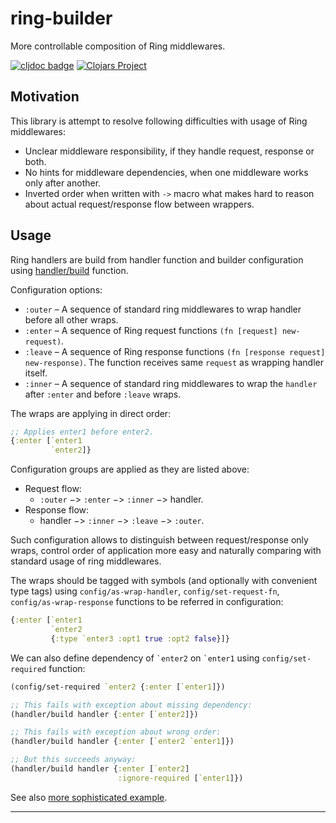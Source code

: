 # ring-builder

More controllable composition of Ring middlewares.

[![cljdoc badge](https://cljdoc.org/badge/com.github.strojure/ring-builder)](https://cljdoc.org/d/com.github.strojure/ring-builder)
[![Clojars Project](https://img.shields.io/clojars/v/com.github.strojure/ring-builder.svg)](https://clojars.org/com.github.strojure/ring-builder)

## Motivation

This library is attempt to resolve following difficulties with usage of Ring
middlewares:

- Unclear middleware responsibility, if they handle request, response or both.
- No hints for middleware dependencies, when one middleware works only after
  another.
- Inverted order when written with `->` macro what makes hard to reason about
  actual request/response flow between wrappers.

## Usage

Ring handlers are build from handler function and builder configuration using
[handler/build][handler_build] function.

Configuration options:

- `:outer` – A sequence of standard ring middlewares to wrap handler before all
  other wraps.
- `:enter` – A sequence of Ring request functions `(fn [request] new-request)`.
- `:leave` – A sequence of Ring response
  functions `(fn [response request] new-response)`. The function receives
  same `request` as wrapping handler itself.
- `:inner` – A sequence of standard ring middlewares to wrap the `handler`
  after `:enter` and before `:leave` wraps.

The wraps are applying in direct order:

```clojure
;; Applies enter1 before enter2.
{:enter [`enter1
         `enter2]}
```

Configuration groups are applied as they are listed above:

- Request flow:
    - `:outer` −> `:enter` −> `:inner` −> handler.
- Response flow:
    - handler −> `:inner` −> `:leave` −> `:outer`.

Such configuration allows to distinguish between request/response only wraps,
control order of application more easy and naturally comparing with standard
usage of ring middlewares.

The wraps should be tagged with symbols (and optionally with convenient type
tags) using `config/as-wrap-handler`, `config/set-request-fn`,
`config/as-wrap-response` functions to be referred in configuration:

```clojure
{:enter [`enter1
         `enter2
         {:type `enter3 :opt1 true :opt2 false}]}
```

We can also define dependency of `` `enter2 `` on `` `enter1 `` using
`config/set-required` function:

```clojure
(config/set-required `enter2 {:enter [`enter1]})

;; This fails with exception about missing dependency:
(handler/build handler {:enter [`enter2]})

;; This fails with exception about wrong order:
(handler/build handler {:enter [`enter2 `enter1]})

;; But this succeeds anyway:
(handler/build handler {:enter [`enter2]
                        :ignore-required [`enter1]})
```

See also [more sophisticated example](doc/usage/walkthrough.clj).

---

[handler_build]:
https://cljdoc.org/d/com.github.strojure/ring-builder/CURRENT/api/strojure.ring-builder.handler#build
